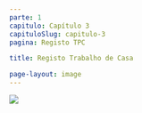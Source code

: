 ```yaml
---
parte: 1
capitulo: Capítulo 3
capituloSlug: capitulo-3
pagina: Registo TPC

title: Registo Trabalho de Casa

page-layout: image
---
```


<img src="{{site.baseurl}}/assets/graphics/content/formulario.png"/>
